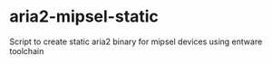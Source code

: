 aria2-mipsel-static
===================

Script to create static aria2 binary for mipsel devices using entware toolchain
